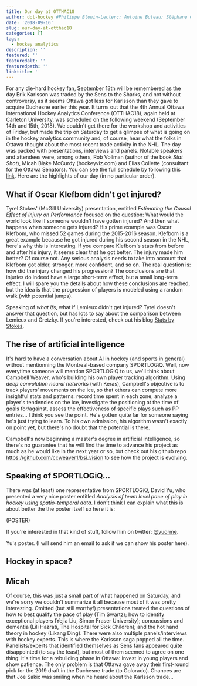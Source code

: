 ```yaml
---
title: Our day at OTTHAC18
author: dot-hockey #Philippe Blouin-Leclerc; Antoine Buteau; Stéphane Caron; Samuel Perreault
date: '2018-09-16'
slug: our-day-at-otthac18
categories: []
tags:
  - hockey analytics
description: ''
featured: ''
featuredalt: ''
featuredpath: ''
linktitle: ''
---
```


For any die-hard hockey fan, September 13th will be remembered as the day Erik Karlsson was traded by the Sens to the Sharks, and not without controversy, as it seems Ottawa got less for Karlsson than they gave to acquire Duchesne earlier this year. It turns out that the 4th Annual Ottawa International Hockey Analytics Conference (OTTHAC18), again held at Carleton University, was scheduled on the following weekend (September 14th and 15th, 2018). We couldn't get there for the workshop and activities of Friday, but made the trip on Saturday to get a glimpse of what is going on in the hockey analytics community and, of course, hear what the folks in Ottawa thought about the most recent trade activity in the NHL. The day was packed with presentations, interviews and panels. Notable speakers and attendees were, among others, Rob Vollman (author of the book *Stat Shot*), Micah Blake McCurdy (hockeyviz.com) and Elias Collette (consultant for the Ottawa Senators). You can see the full schedule by following this [link](http://statsportsconsulting.com/main/wp-content/uploads/OTTHAC18Schedule_0907.pdf). Here are the highlights of our day (in no particular order).


## What if Oscar Klefbom didn't get injured?

Tyrel Stokes' (McGill University) presentation, entitled *Estimating the Causal Effect of Injury on Performance* focused on the question: What would the world look like if someone wouldn't have gotten injured? And then what happens when someone gets injured? His prime example was Oscar Klefbom, who missed 52 games during the 2015-2016 season. Klefbom is a great example because he got injured during his second season in the NHL, here's why this is interesting. If you compare Klefbom's stats from before and after his injury, it seems clear that he got better. The injury made him better? Of course not. Any serious analysis needs to take into account that Klefbom got older, stronger, more confident, and so on. The real question is: how did the injury changed his progression? The conclusions are that injuries do indeed have a large short-term effect, but a small long-term effect. I will spare you the details about how these conclusions are reached, but the idea is that the progression of players is modeled using a random walk (with potential jumps).

Speaking of *what ifs*, what if Lemieux didn't get injured? Tyrel doesn't answer that question, but has lots to say about the comparison between Lemieux and Gretzky. If you're interested, check out his blog [Stats by Stokes](https://statsbystokes.wordpress.com).


## The rise of artificial intelligence

It's hard to have a conversation about AI in hockey (and sports in general) without mentionning the Montreal-based company SPORTLOGiQ. Well, now everytime someone will mention SPORTLOGiQ to us, we'll think about Campbell Weaver, who's building his own player tracking algorithm. Using *deep convolution neural networks* (with Keras), Campbell's objective is to track players' movements on the ice, so that others can compute more insightful stats and patterns: record time spent in each zone, analyze a player's tendencies on the ice, investigate the positioning at the time of goals for/against, assess the effectiveness of specific plays such as PP entries... I think you see the point. He's gotten quite far for someone saying he's just trying to learn. To his own admission, his algorithm wasn't exactly on point yet, but there's no doubt that the potential is there.

Campbell's now beginning a master's degree in artificial intelligence, so there's no guarantee that he will find the time to advance his project as much as he would like in the next year or so, but check out his github repo https://github.com/ccweaver1/bsi_vision to see how the project is evolving.


## Speaking of SPORTLOGiQ...

There was (at least) one representative from SPORTLOGiQ, David Yu, who presented a very nice poster entitled *Analysis of team level pace of play in hockey using spatio-temporal data*. I don't think I can explain what this is about better the the poster itself so here it is:

(POSTER)

If you're interested in that kind of stuff, follow him on twitter: [@yuorme](https://twitter.com/yuorme).


Yu's poster. (I will send him an email to ask if we can show his poster here).


## Hockey in space?


## Micah


Of course, this was just a small part of what happened on Saturday, and we're sorry we couldn't summarize it all because most of it was pretty interesting. Omitted (but still worthy!) presentations treated the questions of how to best qualify the pace of play (Tim Swartz); how to identify exceptional players (Yejia Liu, Simon Fraser University); concussions and dementia (Lili Hazrati, The Hospital for Sick Children); and the hot hand theory in hockey (Likang Ding). There were also multiple panels/interviews with hockey experts. This is where the Karlsson saga popped all the time. Panelists/experts that identified themselves as Sens fans appeared quite disappointed (to say the least), but most of them seemed to agree on one thing: it's time for a rebuilding phase in Ottawa: invest in young players and show patience. The only problem is that Ottawa gave away their first-round pick for the 2019 draft in the Duchesne trade (to Colorado). Chances are that Joe Sakic was smiling when he heard about the Karlsson trade...




